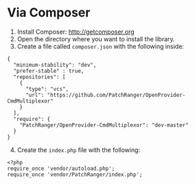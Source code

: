 # Via Composer
1. Install Composer: http://getcomposer.org
2. Open the directory where you want to install the library.
3. Create a file called `composer.json` with the following inside:
```
{
  "minimum-stability": "dev",
  "prefer-stable" : true,
  "repositories": [
    {
      "type": "vcs",
      "url": "https://github.com/PatchRanger/OpenProvider-CmdMultiplexor"
    }
  ],
  "require": {
    "PatchRanger/OpenProvider-CmdMultiplexor": "dev-master"
  }
}
```
4. Create the `index.php` file with the following:
```
<?php
require_once 'vendor/autoload.php';
require_once 'vendor/PatchRanger/index.php';
```
